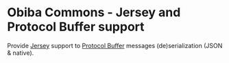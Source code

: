# Obiba Commons - Jersey and Protocol Buffer support

Provide [Jersey](https://jersey.java.net) support to [Protocol Buffer](https://code.google.com/p/protobuf/) messages
(de)serialization (JSON & native).